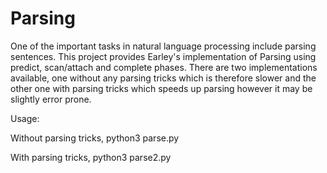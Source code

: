 # Parsing

One of the important tasks in natural language processing include parsing sentences. This project provides Earley's implementation of Parsing using predict, scan/attach and complete phases. There are two implementations available, one without any parsing tricks which is therefore slower and the other one with parsing tricks which speeds up parsing however it may be slightly error prone.

Usage:

Without parsing tricks,
python3 parse.py

With parsing tricks,
python3 parse2.py
